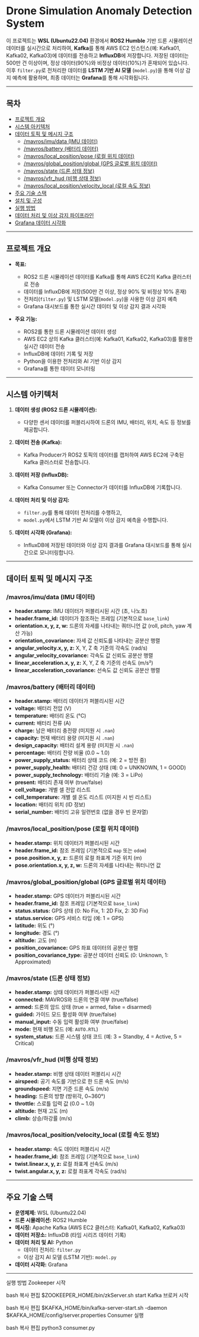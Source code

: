 # Drone Simulation Anomaly Detection System

이 프로젝트는 **WSL (Ubuntu22.04)** 환경에서 **ROS2 Humble** 기반 드론 시뮬레이션 데이터를 실시간으로 처리하여, **Kafka**를 통해 AWS EC2 인스턴스(예: Kafka01, Kafka02, Kafka03)에 데이터를 전송하고 **InfluxDB**에 저장합니다. 저장된 데이터는 500만 건 이상이며, 정상 데이터(90%)와 비정상 데이터(10%)가 혼재되어 있습니다. 이후 `filter.py`로 전처리한 데이터를 **LSTM 기반 AI 모델** (`model.py`)을 통해 이상 감지 예측에 활용하며, 최종 데이터는 **Grafana**를 통해 시각화됩니다.

---

## 목차

- [프로젝트 개요](#프로젝트-개요)
- [시스템 아키텍처](#시스템-아키텍처)
- [데이터 토픽 및 메시지 구조](#데이터-토픽-및-메시지-구조)
  - [/mavros/imu/data (IMU 데이터)](#mavrosimu-data-imu-데이터)
  - [/mavros/battery (배터리 데이터)](#mavrosbattery-배터리-데이터)
  - [/mavros/local_position/pose (로컬 위치 데이터)](#mavroslocal_positionpose-로컬-위치-데이터)
  - [/mavros/global_position/global (GPS 글로벌 위치 데이터)](#mavrosglobal_positionglobal-gps-글로벌-위치-데이터)
  - [/mavros/state (드론 상태 정보)](#mavrosstate-드론-상태-정보)
  - [/mavros/vfr_hud (비행 상태 정보)](#mavrosvfr_hud-비행-상태-정보)
  - [/mavros/local_position/velocity_local (로컬 속도 정보)](#mavroslocal_positionvelocity_local-로컬-속도-정보)
- [주요 기술 스택](#주요-기술-스택)
- [설치 및 구성](#설치-및-구성)
- [실행 방법](#실행-방법)
- [데이터 처리 및 이상 감지 파이프라인](#데이터-처리-및-이상-감지-파이프라인)
- [Grafana 데이터 시각화](#grafana-데이터-시각화)

---

## 프로젝트 개요

- **목표:**  
  - ROS2 드론 시뮬레이션 데이터를 Kafka를 통해 AWS EC2의 Kafka 클러스터로 전송  
  - 데이터를 InfluxDB에 저장(500만 건 이상, 정상 90% 및 비정상 10% 혼재)  
  - 전처리(`filter.py`) 및 LSTM 모델(`model.py`)을 사용한 이상 감지 예측  
  - Grafana 대시보드를 통한 실시간 데이터 및 이상 감지 결과 시각화

- **주요 기능:**  
  - ROS2를 통한 드론 시뮬레이션 데이터 생성  
  - AWS EC2 상의 Kafka 클러스터(예: Kafka01, Kafka02, Kafka03)를 활용한 실시간 데이터 전송  
  - InfluxDB에 데이터 기록 및 저장  
  - Python을 이용한 전처리와 AI 기반 이상 감지  
  - Grafana를 통한 데이터 모니터링

---

## 시스템 아키텍처

1. **데이터 생성 (ROS2 드론 시뮬레이션):**  
   - 다양한 센서 데이터를 퍼블리시하여 드론의 IMU, 배터리, 위치, 속도 등 정보를 제공합니다.

2. **데이터 전송 (Kafka):**  
   - Kafka Producer가 ROS2 토픽의 데이터를 캡처하여 AWS EC2에 구축된 Kafka 클러스터로 전송합니다.

3. **데이터 저장 (InfluxDB):**  
   - Kafka Consumer 또는 Connector가 데이터를 InfluxDB에 기록합니다.

4. **데이터 처리 및 이상 감지:**  
   - `filter.py`를 통해 데이터 전처리를 수행하고,  
   - `model.py`에서 LSTM 기반 AI 모델이 이상 감지 예측을 수행합니다.

5. **데이터 시각화 (Grafana):**  
   - InfluxDB에 저장된 데이터와 이상 감지 결과를 Grafana 대시보드를 통해 실시간으로 모니터링합니다.

---

## 데이터 토픽 및 메시지 구조

### /mavros/imu/data (IMU 데이터)
- **header.stamp:** IMU 데이터가 퍼블리시된 시간 (초, 나노초)
- **header.frame_id:** 데이터가 참조하는 프레임 (기본적으로 `base_link`)
- **orientation.x, y, z, w:** 드론의 자세를 나타내는 쿼터니언 값 (roll, pitch, yaw 계산 가능)
- **orientation_covariance:** 자세 값 신뢰도를 나타내는 공분산 행렬
- **angular_velocity.x, y, z:** X, Y, Z 축 기준의 각속도 (rad/s)
- **angular_velocity_covariance:** 각속도 값 신뢰도 공분산 행렬
- **linear_acceleration.x, y, z:** X, Y, Z 축 기준의 선속도 (m/s²)
- **linear_acceleration_covariance:** 선속도 값 신뢰도 공분산 행렬

### /mavros/battery (배터리 데이터)
- **header.stamp:** 배터리 데이터가 퍼블리시된 시간
- **voltage:** 배터리 전압 (V)
- **temperature:** 배터리 온도 (°C)
- **current:** 배터리 전류 (A)
- **charge:** 남은 배터리 충전량 (미지원 시 `.nan`)
- **capacity:** 현재 배터리 용량 (미지원 시 `.nan`)
- **design_capacity:** 배터리 설계 용량 (미지원 시 `.nan`)
- **percentage:** 배터리 잔량 비율 (0.0 ~ 1.0)
- **power_supply_status:** 배터리 상태 코드 (예: 2 = 방전 중)
- **power_supply_health:** 배터리 건강 상태 (예: 0 = UNKNOWN, 1 = GOOD)
- **power_supply_technology:** 배터리 기술 (예: 3 = LiPo)
- **present:** 배터리 존재 여부 (true/false)
- **cell_voltage:** 개별 셀 전압 리스트
- **cell_temperature:** 개별 셀 온도 리스트 (미지원 시 빈 리스트)
- **location:** 배터리 위치 (ID 정보)
- **serial_number:** 배터리 고유 일련번호 (없을 경우 빈 문자열)

### /mavros/local_position/pose (로컬 위치 데이터)
- **header.stamp:** 위치 데이터가 퍼블리시된 시간
- **header.frame_id:** 참조 프레임 (기본적으로 `map` 또는 `odom`)
- **pose.position.x, y, z:** 드론의 로컬 좌표계 기준 위치 (m)
- **pose.orientation.x, y, z, w:** 드론의 자세를 나타내는 쿼터니언 값

### /mavros/global_position/global (GPS 글로벌 위치 데이터)
- **header.stamp:** GPS 데이터가 퍼블리시된 시간
- **header.frame_id:** 참조 프레임 (기본적으로 `base_link`)
- **status.status:** GPS 상태 (0: No Fix, 1: 2D Fix, 2: 3D Fix)
- **status.service:** GPS 서비스 타입 (예: 1 = GPS)
- **latitude:** 위도 (°)
- **longitude:** 경도 (°)
- **altitude:** 고도 (m)
- **position_covariance:** GPS 좌표 데이터의 공분산 행렬
- **position_covariance_type:** 공분산 데이터 신뢰도 (0: Unknown, 1: Approximated)

### /mavros/state (드론 상태 정보)
- **header.stamp:** 상태 데이터가 퍼블리시된 시간
- **connected:** MAVROS와 드론의 연결 여부 (true/false)
- **armed:** 드론의 암드 상태 (true = armed, false = disarmed)
- **guided:** 가이드 모드 활성화 여부 (true/false)
- **manual_input:** 수동 입력 활성화 여부 (true/false)
- **mode:** 현재 비행 모드 (예: `AUTO.RTL`)
- **system_status:** 드론 시스템 상태 코드 (예: 3 = Standby, 4 = Active, 5 = Critical)

### /mavros/vfr_hud (비행 상태 정보)
- **header.stamp:** 비행 상태 데이터 퍼블리시 시간
- **airspeed:** 공기 속도를 기반으로 한 드론 속도 (m/s)
- **groundspeed:** 지면 기준 드론 속도 (m/s)
- **heading:** 드론의 방향 (방위각, 0~360°)
- **throttle:** 스로틀 입력 값 (0.0 ~ 1.0)
- **altitude:** 현재 고도 (m)
- **climb:** 상승/하강률 (m/s)

### /mavros/local_position/velocity_local (로컬 속도 정보)
- **header.stamp:** 속도 데이터 퍼블리시 시간
- **header.frame_id:** 참조 프레임 (기본적으로 `base_link`)
- **twist.linear.x, y, z:** 로컬 좌표계 선속도 (m/s)
- **twist.angular.x, y, z:** 로컬 좌표계 각속도 (rad/s)

---

## 주요 기술 스택

- **운영체제:** WSL (Ubuntu22.04)
- **드론 시뮬레이션:** ROS2 Humble
- **메시징:** Apache Kafka (AWS EC2 클러스터: Kafka01, Kafka02, Kafka03)
- **데이터 저장소:** InfluxDB (타임 시리즈 데이터 기록)
- **데이터 처리 및 AI:** Python  
  - 데이터 전처리: `filter.py`  
  - 이상 감지 AI 모델 (LSTM 기반): `model.py`
- **데이터 시각화:** Grafana

---
실행 방법
Zookeeper 시작

bash
복사
편집
$ZOOKEEPER_HOME/bin/zkServer.sh start
Kafka 브로커 시작

bash
복사
편집
$KAFKA_HOME/bin/kafka-server-start.sh -daemon $KAFKA_HOME/config/server.properties
Consumer 실행

bash
복사
편집
python3 consumer.py
